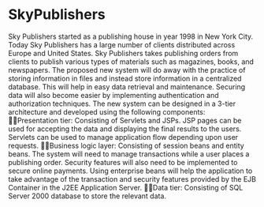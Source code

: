 # SkyPublishers
Sky Publishers started as a publishing house in year 1998 in New York City. Today Sky Publishers has a large number of clients distributed across Europe and United States. 
Sky Publishers takes publishing orders from clients to publish various types of materials such as magazines, books, and newspapers.
The proposed new system will do away with the practice of storing information in files and instead store information in a centralized database. This will help in easy data retrieval and maintenance. Securing data will also become easier by implementing authentication and authorization techniques.
The new system can be designed in a 3-tier architecture and developed using the
following components:
􀂄􀀃Presentation tier: Consisting of Servlets and JSPs. JSP pages can be used for
accepting the data and displaying the final results to the users. Servlets can be
used to manage application flow depending upon user requests.
􀂄􀀃Business logic layer: Consisting of session beans and entity beans. The system
will need to manage transactions while a user places a publishing order.
Security features will also need to be implemented to secure online payments.
Using enterprise beans will help the application to take advantage of the
transaction and security features provided by the EJB Container in the J2EE
Application Server.
􀂄􀀃Data tier: Consisting of SQL Server 2000 database to store the relevant data.
